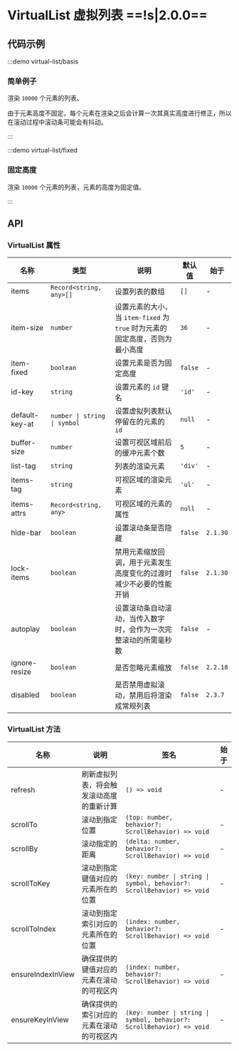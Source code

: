 # VirtualList 虚拟列表 ==!s|2.0.0==

## 代码示例

:::demo virtual-list/basis

### 简单例子

渲染 `10000` 个元素的列表。

由于元素高度不固定，每个元素在渲染之后会计算一次其真实高度进行修正，所以在滚动过程中滚动条可能会有抖动。

:::

:::demo virtual-list/fixed

### 固定高度

渲染 `10000` 个元素的列表，元素的高度为固定值。

:::

## API

### VirtualList 属性

| 名称           | 类型                         | 说明                                                                         | 默认值  | 始于     |
| -------------- | ---------------------------- | ---------------------------------------------------------------------------- | ------- | -------- |
| items          | `Record<string, any>[]`      | 设置列表的数组                                                               | `[]`    | -        |
| item-size      | `number`                     | 设置元素的大小，当 `item-fixed` 为 `true` 时为元素的固定高度，否则为最小高度 | `36`    | -        |
| item-fixed     | `boolean`                    | 设置元素是否为固定高度                                                       | `false` | -        |
| id-key         | `string`                     | 设置元素的 `id` 键名                                                         | `'id'`  | -        |
| default-key-at | `number \| string \| symbol` | 设置虚拟列表默认停留在的元素的 `id`                                          | `null`  | -        |
| buffer-size    | `number`                     | 设置可视区域前后的缓冲元素个数                                               | `5`     | -        |
| list-tag       | `string`                     | 列表的渲染元素                                                               | `'div'` | -        |
| items-tag      | `string`                     | 可视区域的渲染元素                                                           | `'ul'`  | -        |
| items-attrs    | `Record<string, any>`        | 可视区域的元素的属性                                                         | `null`  | -        |
| hide-bar       | `boolean`                    | 设置滚动条是否隐藏                                                           | `false` | `2.1.30` |
| lock-items     | `boolean`                    | 禁用元素缩放回调，用于元素发生高度变化的过渡时减少不必要的性能开销           | `false` | `2.1.30` |
| autoplay       | `boolean`                    | 设置滚动条自动滚动，当传入数字时，会作为一次完整滚动的所需毫秒数             | `false` | -        |
| ignore-resize  | `boolean`                    | 是否忽略元素缩放                                                             | `false` | `2.2.18` |
| disabled       | `boolean`                    | 是否禁用虚拟滚动，禁用后将渲染成常规列表                                     | `false` | `2.3.7`  |

### VirtualList 方法

| 名称              | 说明                                     | 签名                                                                   | 始于 |
| ----------------- | ---------------------------------------- | ---------------------------------------------------------------------- | ---- |
| refresh           | 刷新虚拟列表，将会触发滚动高度的重新计算 | `() => void`                                                           | -    |
| scrollTo          | 滚动到指定位置                           | `(top: number, behavior?: ScrollBehavior) => void`                     | -    |
| scrollBy          | 滚动指定的距离                           | `(delta: number, behavior?: ScrollBehavior) => void`                   | -    |
| scrollToKey       | 滚动到指定键值对应的元素所在的位置       | `(key: number \| string \| symbol, behavior?: ScrollBehavior) => void` | -    |
| scrollToIndex     | 滚动到指定索引对应的元素所在的位置       | `(index: number, behavior?: ScrollBehavior) => void`                   | -    |
| ensureIndexInView | 确保提供的键值对应的元素在滚动的可视区内 | `(index: number, behavior?: ScrollBehavior) => void`                   | -    |
| ensureKeyInView   | 确保提供的索引对应的元素在滚动的可视区内 | `(key: number \| string \| symbol, behavior?: ScrollBehavior) => void` | -    |
